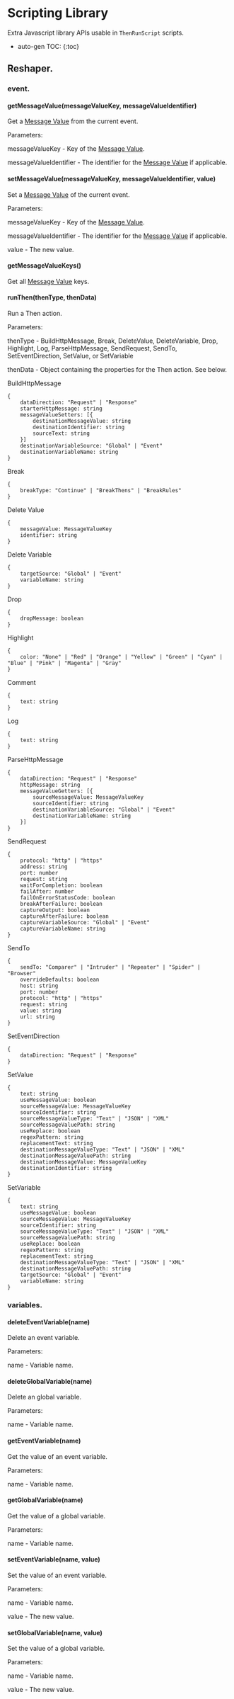 # Scripting Library

Extra Javascript library APIs usable in `ThenRunScript` scripts.

* auto-gen TOC:
{:toc}

## Reshaper.

### event.

#### getMessageValue(messageValueKey, messageValueIdentifier)

Get a [Message Value](MessageValues.html) from the current event.

Parameters:

messageValueKey - Key of the [Message Value](MessageValues.html).

messageValueIdentifier - The identifier for the [Message Value](MessageValues.html) if applicable. 

#### setMessageValue(messageValueKey, messageValueIdentifier, value)

Set a [Message Value](MessageValues.html) of the current event.

Parameters:

messageValueKey - Key of the [Message Value](MessageValues.html).

messageValueIdentifier - The identifier for the [Message Value](MessageValues.html) if applicable.

value - The new value.

#### getMessageValueKeys()

Get all [Message Value](MessageValues.html) keys.

#### runThen(thenType, thenData)

Run a Then action.

Parameters:

thenType - BuildHttpMessage, Break, DeleteValue, DeleteVariable, Drop, Highlight, Log, ParseHttpMessage, SendRequest, SendTo, SetEventDirection, SetValue, or SetVariable

thenData - Object containing the properties for the Then action. See below.

BuildHttpMessage
```
{
    dataDirection: "Request" | "Response"
    starterHttpMessage: string
    messageValueSetters: [{
        destinationMessageValue: string
        destinationIdentifier: string
        sourceText: string
    }]
    destinationVariableSource: "Global" | "Event"
    destinationVariableName: string
}
```
Break
```
{
    breakType: "Continue" | "BreakThens" | "BreakRules"
}
```
Delete Value
```
{
    messageValue: MessageValueKey
    identifier: string
}
```
Delete Variable
```
{
    targetSource: "Global" | "Event"
    variableName: string
}
```
Drop
```
{
    dropMessage: boolean
}
```
Highlight
```
{
    color: "None" | "Red" | "Orange" | "Yellow" | "Green" | "Cyan" | "Blue" | "Pink" | "Magenta" | "Gray"
}
```
Comment
```
{
    text: string
}
```
Log
```
{
    text: string
}
```
ParseHttpMessage
```
{
    dataDirection: "Request" | "Response"
    httpMessage: string
    messageValueGetters: [{
        sourceMessageValue: MessageValueKey
        sourceIdentifier: string
        destinationVariableSource: "Global" | "Event"
        destinationVariableName: string
    }]
}
```
SendRequest
```
{
    protocol: "http" | "https"
    address: string
    port: number
    request: string
    waitForCompletion: boolean
    failAfter: number
    failOnErrorStatusCode: boolean
    breakAfterFailure: boolean
    captureOutput: boolean
    captureAfterFailure: boolean
    captureVariableSource: "Global" | "Event"
    captureVariableName: string
}
```
SendTo
```
{
    sendTo: "Comparer" | "Intruder" | "Repeater" | "Spider" | "Browser"
    overrideDefaults: boolean
    host: string
    port: number
    protocol: "http" | "https"
    request: string
    value: string
    url: string
}
```
SetEventDirection
```
{
    dataDirection: "Request" | "Response"
}
```
SetValue
```
{
    text: string
    useMessageValue: boolean
    sourceMessageValue: MessageValueKey
    sourceIdentifier: string
    sourceMessageValueType: "Text" | "JSON" | "XML"
    sourceMessageValuePath: string
    useReplace: boolean
    regexPattern: string
    replacementText: string
    destinationMessageValueType: "Text" | "JSON" | "XML"
    destinationMessageValuePath: string
    destinationMessageValue: MessageValueKey
    destinationIdentifier: string
}
```
SetVariable
```
{
    text: string
    useMessageValue: boolean
    sourceMessageValue: MessageValueKey
    sourceIdentifier: string
    sourceMessageValueType: "Text" | "JSON" | "XML"
    sourceMessageValuePath: string
    useReplace: boolean
    regexPattern: string
    replacementText: string
    destinationMessageValueType: "Text" | "JSON" | "XML"
    destinationMessageValuePath: string
    targetSource: "Global" | "Event"
    variableName: string
}
```

### variables.

#### deleteEventVariable(name)

Delete an event variable.

Parameters:

name - Variable name.

#### deleteGlobalVariable(name)

Delete an global variable.

Parameters:

name - Variable name.

#### getEventVariable(name)

Get the value of an event variable.

Parameters:

name - Variable name.

#### getGlobalVariable(name)

Get the value of a global variable.

Parameters:

name - Variable name.

#### setEventVariable(name, value)

Set the value of an event variable.

Parameters:

name - Variable name.

value - The new value.

#### setGlobalVariable(name, value)

Set the value of a global variable.

Parameters:

name - Variable name.

value - The new value.
